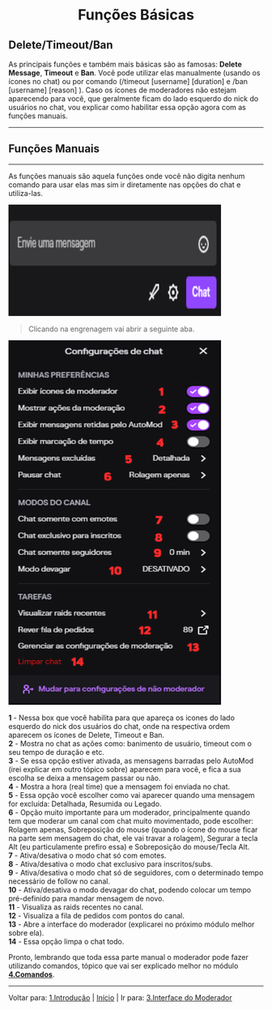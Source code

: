 <h1 align="center">Funções Básicas</h1>

## **Delete/Timeout/Ban**

As principais funções e também mais básicas são as famosas: **Delete Message**, **Timeout** e **Ban**. Você pode utilizar elas manualmente (usando os ícones no chat) ou por comando (/timeout [username] [duration] e /ban [username] [reason] ). Caso os ícones de moderadores não estejam aparecendo para você, que geralmente ficam do lado esquerdo do nick do usuários no chat, vou explicar como habilitar essa opção agora com as funções manuais.

----

## **Funções Manuais**

----

As funções manuais são aquela funções onde você não digita nenhum comando para usar elas mas sim ir diretamente nas opções do chat e utiliza-las.

<img src="../assets/Função-Manual.png" alt="Print do Envie uma mensagem do chat da Twitch" width="420px" height="220px"> 

>Clicando na engrenagem vai abrir a seguinte aba.

<img src="../assets/config.png" alt="Print da configuração de chat apresentando as opções para o moderador" width="420px" height="720px">
  
**1** - Nessa box que você habilita para que apareça os icones do lado esquerdo do nick dos usuários do chat, onde na respectiva ordem aparecem os ícones de Delete, Timeout e Ban.  
**2** - Mostra no chat as ações como: banimento de usuário, timeout com o seu tempo de duração e etc.  
**3** - Se essa opção estiver ativada, as mensagens barradas pelo AutoMod (irei explicar em outro tópico sobre) aparecem para você, e fica a sua escolha se deixa a mensagem passar ou não.  
**4** - Mostra a hora (real time) que a mensagem foi enviada no chat.  
**5** - Essa opção você escolher como vai aparecer quando uma mensagem for excluída: Detalhada, Resumida ou Legado.  
**6** - Opção muito importante para um moderador, principalmente quando tem que moderar um canal com chat muito movimentado, pode escolher: Rolagem apenas, Sobreposição do mouse (quando o ícone do mouse ficar na parte sem mensagem do chat, ele vai travar a rolagem), Segurar a tecla Alt (eu particulamente prefiro essa) e Sobreposição do mouse/Tecla Alt.  
**7** - Ativa/desativa o modo chat só com emotes.  
**8** - Ativa/desativa o modo chat exclusivo para inscritos/subs.  
**9** - Ativa/desativa o modo chat só de seguidores, com o determinado tempo necessário de follow no canal.  
**10** - Ativa/desativa o modo devagar do chat, podendo colocar um tempo pré-definido para mandar mensagem de novo.  
**11** - Visualiza as raids recentes no canal.  
**12** - Visualiza a fila de pedidos com pontos do canal.  
**13** - Abre a interface do moderador (explicarei no próximo módulo melhor sobre ela).  
**14** - Essa opção limpa o chat todo.  
  
Pronto, lembrando que toda essa parte manual o moderador pode fazer utilizando comandos, tópico que vai ser explicado melhor no módulo **[4.Comandos](/contents/4.Comandos)**.

----
Voltar para: [1.Introdução](/contents/1.Introducao.md) | [Início](/README.md) | Ir para: [3.Interface do Moderador](/contents/3.Interface.md)